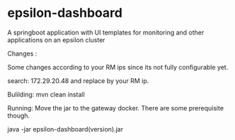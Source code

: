 # epsilon-dashboard
A springboot application with UI templates for monitoring and other applications on an epsilon cluster

Changes :

Some changes according to your RM ips since its not fully configurable yet.

search: 172.29.20.48 and replace by your RM ip.


Bulilding:
mvn clean install

Running:
Move the jar to the gateway docker.
There are some prerequisite though.

java -jar epsilon-dashboard(version).jar
